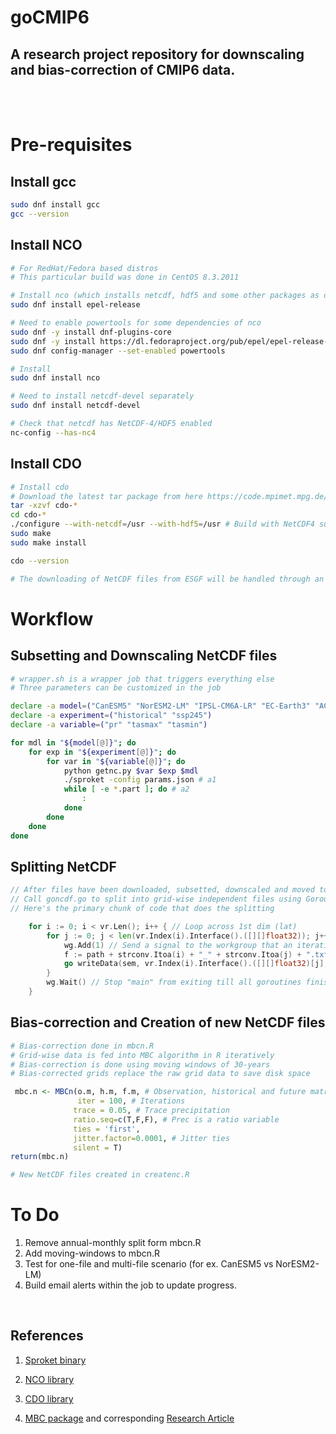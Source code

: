# goCMIP6

## A research project repository for downscaling and bias-correction of CMIP6 data.

<br/><br/>

# Pre-requisites


## Install gcc

```bash
sudo dnf install gcc
gcc --version
```

## Install NCO

```zsh
# For RedHat/Fedora based distros
# This particular build was done in CentOS 8.3.2011

# Install nco (which installs netcdf, hdf5 and some other packages as dependencies)
sudo dnf install epel-release

# Need to enable powertools for some dependencies of nco
sudo dnf -y install dnf-plugins-core
sudo dnf -y install https://dl.fedoraproject.org/pub/epel/epel-release-latest-8.noarch.rpm
sudo dnf config-manager --set-enabled powertools

# Install
sudo dnf install nco

# Need to install netcdf-devel separately
sudo dnf install netcdf-devel

# Check that netcdf has NetCDF-4/HDF5 enabled
nc-config --has-nc4
```

## Install CDO

```zsh
# Install cdo
# Download the latest tar package from here https://code.mpimet.mpg.de/projects/cdo/files
tar -xzvf cdo-*
cd cdo-*
./configure --with-netcdf=/usr --with-hdf5=/usr # Build with NetCDF4 support
sudo make
sudo make install

cdo --version

# The downloading of NetCDF files from ESGF will be handled through an existing binary here https://github.com/ESGF/sproket

```

# Workflow

## Subsetting and Downscaling NetCDF files

```zsh
# wrapper.sh is a wrapper job that triggers everything else
# Three parameters can be customized in the job

declare -a model=("CanESM5" "NorESM2-LM" "IPSL-CM6A-LR" "EC-Earth3" "ACCESS-CM2")
declare -a experiment=("historical" "ssp245")
declare -a variable=("pr" "tasmax" "tasmin")

for mdl in "${model[@]}"; do
	for exp in "${experiment[@]}"; do
		for var in "${variable[@]}"; do
			python getnc.py $var $exp $mdl
			./sproket -config params.json # a1
			while [ -e *.part ]; do # a2
				:
			done
		done
	done
done

```

## Splitting NetCDF

```go
// After files have been downloaded, subsetted, downscaled and moved to ncfiles/ directory
// Call goncdf.go to split into grid-wise independent files using Goroutines to feed into bias-correction process
// Here's the primary chunk of code that does the splitting

	for i := 0; i < vr.Len(); i++ { // Loop across 1st dim (lat)
		for j := 0; j < len(vr.Index(i).Interface().([][]float32)); j++ { // Loop across 2nd dim (lon)
			wg.Add(1) // Send a signal to the workgroup that an iteration has initiated
			f := path + strconv.Itoa(i) + "_" + strconv.Itoa(j) + ".txt"
			go writeData(sem, vr.Index(i).Interface().([][]float32)[j], f, &wg) // Write 3rd dim to file (time)
		}
		wg.Wait() // Stop "main" from exiting till all goroutines finish
	}
```

## Bias-correction and Creation of new NetCDF files

```R
# Bias-correction done in mbcn.R
# Grid-wise data is fed into MBC algorithm in R iteratively
# Bias-correction is done using moving windows of 30-years
# Bias-corrected grids replace the raw grid data to save disk space

 mbc.n <- MBCn(o.m, h.m, f.m, # Observation, historical and future matrix
               iter = 100, # Iterations
              trace = 0.05, # Trace precipitation
              ratio.seq=c(T,F,F), # Prec is a ratio variable
              ties = 'first',
              jitter.factor=0.0001, # Jitter ties
              silent = T)
return(mbc.n)

# New NetCDF files created in createnc.R
```

# To Do

1. Remove annual-monthly split form mbcn.R
2. Add moving-windows to mbcn.R
3. Test for one-file and multi-file scenario (for ex. CanESM5 vs NorESM2-LM)
4. Build email alerts within the job to update progress.

<br/>

## References

1. [Sproket binary](https://github.com/ESGF/sproket)

2. [NCO library](http://nco.sourceforge.net/)

3. [CDO library](https://code.mpimet.mpg.de/projects/cdo)

4. [MBC package](https://github.com/cran/MBC) and corresponding [Research Article](https://doi.org/10.1007/s00382-017-3580-6)

 
